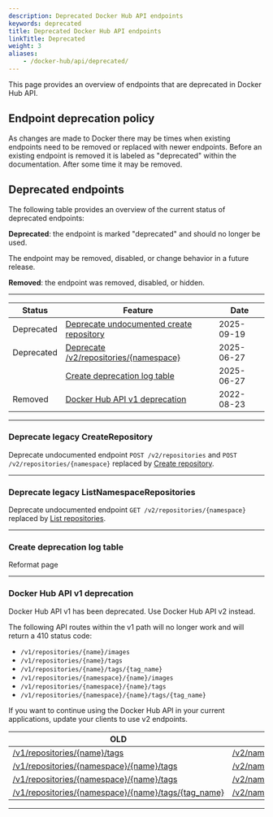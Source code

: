 ```yaml
---
description: Deprecated Docker Hub API endpoints
keywords: deprecated
title: Deprecated Docker Hub API endpoints
linkTitle: Deprecated
weight: 3
aliases:
    - /docker-hub/api/deprecated/
---
```


This page provides an overview of endpoints that are deprecated in Docker Hub API.

## Endpoint deprecation policy

As changes are made to Docker there may be times when existing endpoints need to be removed or replaced with newer endpoints. Before an existing endpoint is removed it is labeled as "deprecated" within the documentation. After some time it may be removed.

## Deprecated endpoints

The following table provides an overview of the current status of deprecated endpoints:

**Deprecated**: the endpoint is marked "deprecated" and should no longer be used.

The endpoint may be removed, disabled, or change behavior in a future release.

**Removed**: the endpoint was removed, disabled, or hidden.

---

| Status     | Feature                                                                               | Date       |
|------------|---------------------------------------------------------------------------------------|------------|
| Deprecated | [Deprecate undocumented create repository](#deprecate-legacy-createrepository)        | 2025-09-19 |
| Deprecated | [Deprecate /v2/repositories/{namespace}](#deprecate-legacy-listnamespacerepositories) | 2025-06-27 |
|            | [Create deprecation log table](#create-deprecation-log-table)                         | 2025-06-27 |
| Removed    | [Docker Hub API v1 deprecation](#docker-hub-api-v1-deprecation)                       | 2022-08-23 |

---

### Deprecate legacy CreateRepository

Deprecate undocumented endpoint `POST /v2/repositories` and `POST /v2/repositories/{namespace}` replaced by [Create repository](/reference/api/hub/latest/#tag/repositories/operation/CreateRepository).

---

### Deprecate legacy ListNamespaceRepositories

Deprecate undocumented endpoint `GET /v2/repositories/{namespace}` replaced by [List repositories](/reference/api/hub/latest/#tag/repositories/operation/listNamespaceRepositories).

---

### Create deprecation log table

Reformat page

---

### Docker Hub API v1 deprecation

Docker Hub API v1 has been deprecated. Use Docker Hub API v2 instead.

The following API routes within the v1 path will no longer work and will return a 410 status code:
* `/v1/repositories/{name}/images`
* `/v1/repositories/{name}/tags`
* `/v1/repositories/{name}/tags/{tag_name}`
* `/v1/repositories/{namespace}/{name}/images`
* `/v1/repositories/{namespace}/{name}/tags`
* `/v1/repositories/{namespace}/{name}/tags/{tag_name}`

If you want to continue using the Docker Hub API in your current applications, update your clients to use v2 endpoints.

| **OLD**                                                                                                                                                              | **NEW**                                                                                                                                   |
|----------------------------------------------------------------------------------------------------------------------------------------------------------------------|-------------------------------------------------------------------------------------------------------------------------------------------|
| [/v1/repositories/{name}/tags](https://github.com/moby/moby/blob/v1.8.3/docs/reference/api/registry_api.md#list-repository-tags)                                     | [/v2/namespaces/{namespace}/repositories/{repository}/tags](/reference/api/hub/latest/#tag/repositories/operation/ListRepositoryTags)     |
| [/v1/repositories/{namespace}/{name}/tags](https://github.com/moby/moby/blob/v1.8.3/docs/reference/api/registry_api.md#list-repository-tags)                         | [/v2/namespaces/{namespace}/repositories/{repository}/tags](/reference/api/hub/latest.md/#tag/repositories/operation/ListRepositoryTags)  |
| [/v1/repositories/{namespace}/{name}/tags](https://github.com/moby/moby/blob/v1.8.3/docs/reference/api/registry_api.md#get-image-id-for-a-particular-tag)            | [/v2/namespaces/{namespace}/repositories/{repository}/tags/{tag}](/reference/api/hub/latest/#tag/repositories/operation/GetRepositoryTag) |
| [/v1/repositories/{namespace}/{name}/tags/{tag_name}](https://github.com/moby/moby/blob/v1.8.3/docs/reference/api/registry_api.md#get-image-id-for-a-particular-tag) | [/v2/namespaces/{namespace}/repositories/{repository}/tags/{tag}](/reference/api/hub/latest/#tag/repositories/operation/GetRepositoryTag) |

---